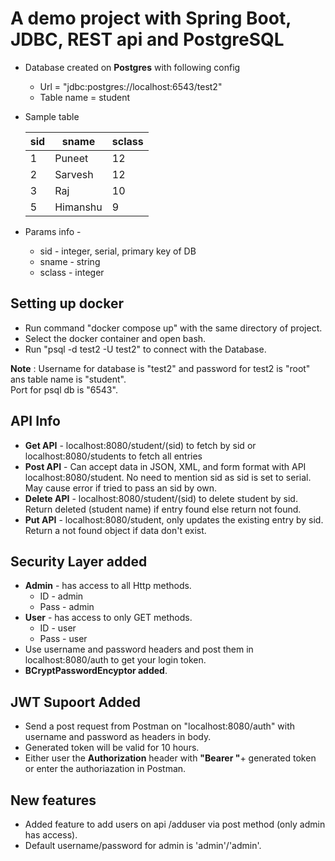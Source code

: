 # A demo project with Spring Boot, JDBC, REST api and PostgreSQL

- Database created on **Postgres** with following config<br>
  - Url = "jdbc:postgres://localhost:6543/test2"
  - Table name = student
- Sample table

  | sid | sname    | sclass |
  | --- | -------- | ------ |
  | 1   | Puneet   | 12     |
  | 2   | Sarvesh  | 12     |
  | 3   | Raj      | 10     |
  | 5   | Himanshu | 9      |

- Params info -
  - sid - integer, serial, primary key of DB
  - sname - string
  - sclass - integer

## Setting up docker

- Run command "docker compose up" with the same directory of project.
- Select the docker container and open bash.
- Run "psql -d test2 -U test2" to connect with the Database.

**Note** : Username for database is "test2" and password for test2 is "root" ans table name is "student".<br> Port for psql db is "6543".

## API Info

- **Get API** - localhost:8080/student/(sid) to fetch by sid or localhost:8080/students to fetch all entries
- **Post API** - Can accept data in JSON, XML, and form format with API localhost:8080/student. No need to mention sid as sid is set to serial. May cause error if tried to pass an sid by own.
- **Delete API** - localhost:8080/student/(sid) to delete student by sid. Return deleted (student name) if entry found else return not found.
- **Put API** - localhost:8080/student, only updates the existing entry by sid. Return a not found object if data don't exist.

## Security Layer added

- **Admin** -  has access to all Http methods.
  - ID - admin
  - Pass - admin
- **User** - has access to only GET methods.
  - ID - user
  - Pass - user
- Use username and password headers and post them in localhost:8080/auth to get your login token.
- **BCryptPasswordEncyptor added**.

## JWT Supoort Added
- Send a post request from Postman on "localhost:8080/auth" with username and password as headers in body.
- Generated token will be valid for 10 hours.
- Either user the **Authorization** header with **"Bearer "**+ generated token or enter the authoriazation in Postman. 

## New features
- Added feature to add users on api /adduser via post method (only admin has access).
- Default username/password for admin is 'admin'/'admin'.